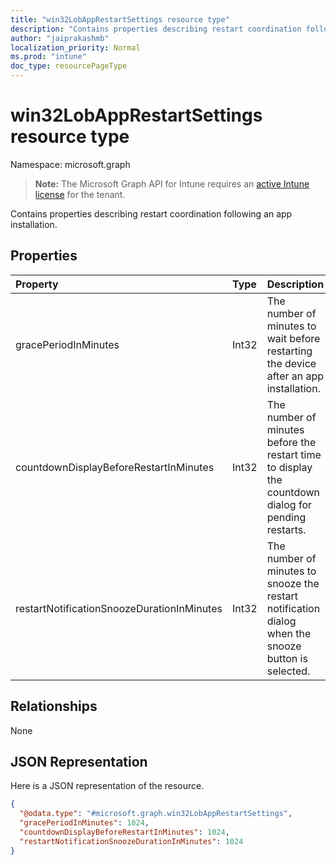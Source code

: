 ```yaml
---
title: "win32LobAppRestartSettings resource type"
description: "Contains properties describing restart coordination following an app installation."
author: "jaiprakashmb"
localization_priority: Normal
ms.prod: "intune"
doc_type: resourcePageType
---
```


# win32LobAppRestartSettings resource type

Namespace: microsoft.graph

> **Note:** The Microsoft Graph API for Intune requires an [active Intune license](https://go.microsoft.com/fwlink/?linkid=839381) for the tenant.

Contains properties describing restart coordination following an app installation.

## Properties
|Property|Type|Description|
|:---|:---|:---|
|gracePeriodInMinutes|Int32|The number of minutes to wait before restarting the device after an app installation.|
|countdownDisplayBeforeRestartInMinutes|Int32|The number of minutes before the restart time to display the countdown dialog for pending restarts.|
|restartNotificationSnoozeDurationInMinutes|Int32|The number of minutes to snooze the restart notification dialog when the snooze button is selected.|

## Relationships
None

## JSON Representation
Here is a JSON representation of the resource.
<!-- {
  "blockType": "resource",
  "@odata.type": "microsoft.graph.win32LobAppRestartSettings"
}
-->
``` json
{
  "@odata.type": "#microsoft.graph.win32LobAppRestartSettings",
  "gracePeriodInMinutes": 1024,
  "countdownDisplayBeforeRestartInMinutes": 1024,
  "restartNotificationSnoozeDurationInMinutes": 1024
}
```
